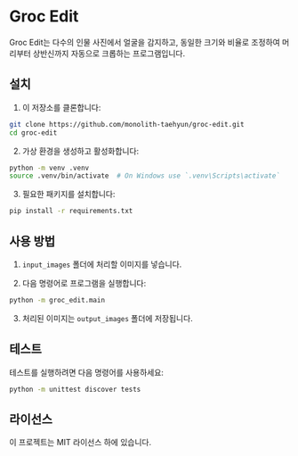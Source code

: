 # Groc Edit

Groc Edit는 다수의 인물 사진에서 얼굴을 감지하고, 동일한 크기와 비율로 조정하여 머리부터 상반신까지 자동으로 크롭하는 프로그램입니다.

## 설치

1. 이 저장소를 클론합니다:

```sh
git clone https://github.com/monolith-taehyun/groc-edit.git
cd groc-edit
```

2. 가상 환경을 생성하고 활성화합니다:

```sh
python -m venv .venv
source .venv/bin/activate  # On Windows use `.venv\Scripts\activate`
```

3. 필요한 패키지를 설치합니다:

```sh
pip install -r requirements.txt
```

## 사용 방법

1. `input_images` 폴더에 처리할 이미지를 넣습니다.

2. 다음 명령어로 프로그램을 실행합니다:

```sh
python -m groc_edit.main
```

3. 처리된 이미지는 `output_images` 폴더에 저장됩니다.

## 테스트

테스트를 실행하려면 다음 명령어를 사용하세요:

```sh
python -m unittest discover tests
```

## 라이선스

이 프로젝트는 MIT 라이선스 하에 있습니다.
